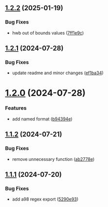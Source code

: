 ## [1.2.2](https://github.com/jeronimoek/color-translate/compare/v1.2.1...v1.2.2) (2025-01-19)


### Bug Fixes

* hwb out of bounds values ([7ff1e9c](https://github.com/jeronimoek/color-translate/commit/7ff1e9c96c4610081e8d6102ed0a3fc9be4a4106))



## [1.2.1](https://github.com/jeronimoek/color-translate/compare/v1.2.0...v1.2.1) (2024-07-28)


### Bug Fixes

* update readme and minor changes ([ef1ba34](https://github.com/jeronimoek/color-translate/commit/ef1ba34796a96c79ec88020cbf25f10208c9551f))



# [1.2.0](https://github.com/jeronimoek/color-translate/compare/v1.1.2...v1.2.0) (2024-07-28)


### Features

* add named format ([b94394e](https://github.com/jeronimoek/color-translate/commit/b94394e3be580c9b88947c2ffe9a34c34fefb9f4))



## [1.1.2](https://github.com/jeronimoek/color-translate/compare/v1.1.1...v1.1.2) (2024-07-21)


### Bug Fixes

* remove unnecessary function ([ab2778e](https://github.com/jeronimoek/color-translate/commit/ab2778e08aeddfe6522b132b1a48994f74800c34))



## [1.1.1](https://github.com/jeronimoek/color-translate/compare/v1.1.0...v1.1.1) (2024-07-20)


### Bug Fixes

* add a98 regex export ([5290e93](https://github.com/jeronimoek/color-translate/commit/5290e9334ad9fbe52def5d8f2f58098c7c109f47))



